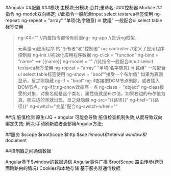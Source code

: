 #Angular
##配置
###模块
主模块;分模块;合并;重命名;
###控制器
Module
##指令
ng-model:双向绑定; //此指令一般配合input select textarea标签使用
ng-repeat:  ng-repeat = "array" "单项(名字随意) in 数组" 一般配合ul select table标签使用

>ng-XX="" //内置指令都带有前缀ng-
    ng-app //告诉ng框架，<div>元素是ng应用程序 的"所有者"和"控制者"
    ng-controller //定义了应用程序控制器
    ng-init //初始化应用程序数据
    ng-click = "function"
    ng-bind = "name" ==> {{name}}
    ng-model = "" //此指令一般配合input select textarea标签使用
    ng-repeat = "array" "单项(名字随意) in 数组" 一般配合ul select table标签使用
    ng-show = "bool""接受一个布尔值" 如果为真则显示，反之则隐藏
    ng-if = "bool" ng-if直接把DOM节点删除，或者插入DOM节点，ng-if比ng-show效率高一点
    ng-class = "object" ng-class接受的对象，对象名就是这个类名，属性值就是布尔值，如果右边的布尔值为真，那左边的类就出现，反之就隐藏
    ng-src="{{路径}}"
    ng-href="{{路径}}"
    ng-switch="变量"配合ng-switch-when=""


##坑:脏值检测
 原生/JQ  +  angular 可能会导致 脏值检查机制失效,从而导致双向绑定失效;
 解决:手动刷新或者全部用Angular方法;

##服务
$scope
$rootScope
$http
$sce
$timeout和$interval
$window和$document

##控制器之间通信数据

Angular基于$window的数据通信
Angular事件广播
$rootScope
路由传参(跨页面跨路由的情况)
Cookies和本地存储
基于服务器通信数据